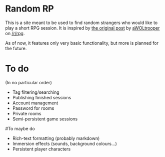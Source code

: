 Random RP
=========

This is a site meant to be used to find random strangers who would like to play a short RPG session. It is inspired by [the original post](http://www.reddit.com/r/rpg/comments/vearv/role_play_with_a_stranger_yes_i_did/) by [aWOLtrooper](http://www.reddit.com/user/aWOLtrooper) on [/r/rpg](http://www.reddit.com/r/rpg).

As of now, it features only very basic functionality, but more is planned for the future.

# To do
(In no particular order)
* Tag filtering/searching
* Publishing finished sessions
* Account management
* Password for rooms
* Private rooms
* Semi-persistent game sessions

#To maybe do
* Rich-text formatting (probably markdown)
* Immersion effects (sounds, background colours...)
* Persistent player characters
